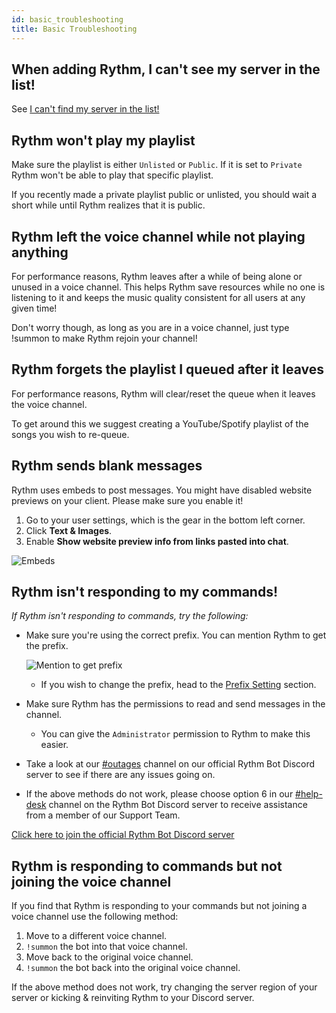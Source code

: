 ```yaml
---
id: basic_troubleshooting
title: Basic Troubleshooting
---
```


## When adding Rythm, I can't see my server in the list!
See [I can't find my server in the list!](/adding_rythm#help-i-cant-find-my-server-in-the-list)

## Rythm won't play my playlist
Make sure the playlist is either `Unlisted` or `Public`. If it is set to `Private` Rythm won't be able to play that specific playlist.

If you recently made a private playlist public or unlisted, you should wait a short while until Rythm realizes that it is public.

## Rythm left the voice channel while not playing anything
For performance reasons, Rythm leaves after a while of being alone or unused in a voice channel.
This helps Rythm save resources while no one is listening to it and keeps the music quality consistent for all users at any given time!

Don't worry though, as long as you are in a voice channel, just type !summon to make Rythm rejoin your channel!

## Rythm forgets the playlist I queued after it leaves
For performance reasons, Rythm will clear/reset the queue when it leaves the voice channel.

To get around this we suggest creating a YouTube/Spotify playlist of the songs you wish to re-queue.

## Rythm sends blank messages
Rythm uses embeds to post messages. You might have disabled website previews on your client. Please make sure you enable it!

1. Go to your user settings, which is the gear in the bottom left corner.
2. Click **Text & Images**.
3. Enable **Show website preview info from links pasted into chat**.

![Embeds](/img/docs/basic-troubleshooting/embeds.png)

## Rythm isn't responding to my commands!
*If Rythm isn't responding to commands, try the following:*
- Make sure you're using the correct prefix. You can mention Rythm to get the prefix.<br/>

  ![Mention to get prefix](/img/docs/settings/prefix.png)

  + If you wish to change the prefix, head to the [Prefix Setting](/settings#prefix) section.
  
- Make sure Rythm has the permissions to read and send messages in the channel.
  + You can give the `Administrator` permission to Rythm to make this easier.
  
- Take a look at our [#outages](https://discord.com/channels/231471142685245440/359311833653313546) channel on our official Rythm Bot Discord server to see if there are any issues going on.

- If the above methods do not work, please choose option 6 in our [#help-desk](https://discord.com/channels/231471142685245440/359355279004925954) channel on the Rythm Bot Discord server to receive assistance from a member of our Support Team.

[Click here to join the official Rythm Bot Discord server](https://rythmbot.co/support)


## Rythm is responding to commands but not joining the voice channel
If you find that Rythm is responding to your commands but not joining a voice channel use the following method:

1. Move to a different voice channel.
2. `!summon` the bot into that voice channel.
3. Move back to the original voice channel.
4. `!summon` the bot back into the original voice channel.

If the above method does not work, try changing the server region of your server or kicking & reinviting Rythm to your Discord server.

